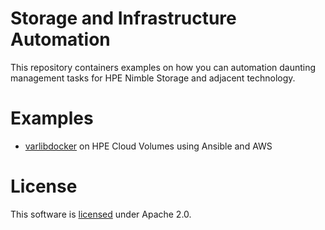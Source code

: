 # Storage and Infrastructure Automation
This repository containers examples on how you can automation daunting management tasks for HPE Nimble Storage and adjacent technology. 

# Examples
* [varlibdocker](cloud/varlibdocker) on HPE Cloud Volumes using Ansible and AWS

# License
This software is [licensed](LICENSE) under Apache 2.0.
